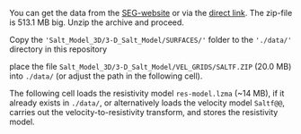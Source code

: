 You can get the data from the
[SEG-website](https://wiki.seg.org/wiki/SEG/EAGE_Salt_and_Overthrust_Models)
or via the
[direct link](https://s3.amazonaws.com/open.source.geoscience/open_data/seg_eage_models_cd/Salt_Model_3D.tar.gz).
The zip-file is 513.1 MB big. Unzip the archive and proceed.

Copy the `'Salt_Model_3D/3-D_Salt_Model/SURFACES/'` folder to the `'./data/'`
directory in this repository

place the file `Salt_Model_3D/3-D_Salt_Model/VEL_GRIDS/SALTF.ZIP` (20.0 MB)
into `./data/` (or adjust the path in the following cell).

The following cell loads the resistivity model `res-model.lzma` (~14 MB), if
it already exists in `./data/`, or alternatively loads the velocity model
`Saltf@@`, carries out the velocity-to-resistivity transform, and stores the
resistivity model.
